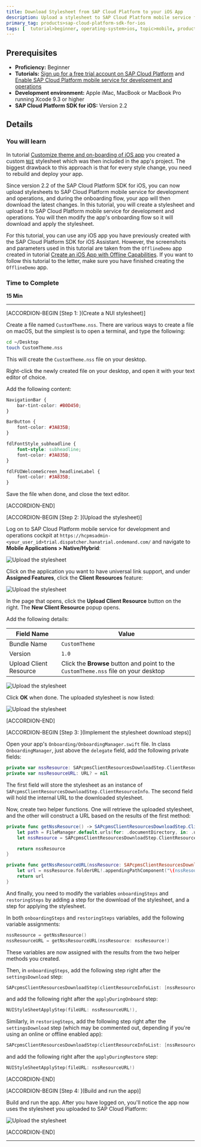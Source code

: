 ```yaml
---
title: Download Stylesheet from SAP Cloud Platform to your iOS App
description: Upload a stylesheet to SAP Cloud Platform mobile service for development and operations and download it to your app during the onboarding flow
primary_tag: products>sap-cloud-platform-sdk-for-ios
tags: [  tutorial>beginner, operating-system>ios, topic>mobile, products>sap-cloud-platform, products>sap-cloud-platform-sdk-for-ios ]
---
```


## Prerequisites  
 - **Proficiency:** Beginner
 - **Tutorials:** [Sign up for a free trial account on SAP Cloud Platform](https://www.sap.com/developer/tutorials/hcp-create-trial-account.html) and [Enable SAP Cloud Platform mobile service for development and operations](https://www.sap.com/developer/tutorials/fiori-ios-hcpms-setup.html)
 - **Development environment:** Apple iMac, MacBook or MacBook Pro running Xcode 9.3 or higher
 - **SAP Cloud Platform SDK for iOS:** Version 2.2

## Details
### You will learn  
In tutorial [Customize theme and on-boarding of iOS app](https://www.sap.com/developer/tutorials/fiori-ios-scpms-custom-app-theming.html) you created a custom [`NUI`](https://github.com/tombenner/nui) stylesheet which was then included in the app's project. The biggest drawback to this approach is that for every style change, you need to rebuild and deploy your app.

Since version 2.2 of the SAP Cloud Platform SDK for iOS, you can now upload stylesheets to SAP Cloud Platform mobile service for development and operations, and during the onboarding flow, your app will then download the latest changes. In this tutorial, you will create a stylesheet and upload it to SAP Cloud Platform mobile service for development and operations. You will then modify the app's onboarding flow so it will download and apply the stylesheet.

For this tutorial, you can use any iOS app you have previously created with the SAP Cloud Platform SDK for iOS Assistant. However, the screenshots and parameters used in this tutorial are taken from the `OfflineDemo` app created in tutorial [Create an iOS App with Offline Capabilities](https://www.sap.com/developer/tutorials/fiori-ios-scpms-offline-odata.html). If you want to follow this tutorial to the letter, make sure you have finished creating the `OfflineDemo` app.

### Time to Complete
**15 Min**

---

[ACCORDION-BEGIN [Step 1: ](Create a NUI stylesheet)]

Create a file named `CustomTheme.nss`. There are various ways to create a file on macOS, but the simplest is to open a terminal, and type the following:

```bash
cd ~/Desktop
touch CustomTheme.nss
```

This will create the `CustomTheme.nss` file on your desktop.

Right-click the newly created file on your desktop, and open it with your text editor of choice.

Add the following content:

```css
NavigationBar {
    bar-tint-color: #B0D450;
}

BarButton {
    font-color: #3A835B;
}

fdlFontStyle_subheadline {
    font-style: subheadline;
    font-color: #3A835B;
}

fdlFUIWelcomeScreen_headlineLabel {
    font-color: #3A835B;
}
```

Save the file when done, and close the text editor.

[ACCORDION-END]

[ACCORDION-BEGIN [Step 2: ](Upload the stylesheet)]

Log on to SAP Cloud Platform mobile service for development and operations cockpit at `https://hcpmsadmin-<your_user_id>trial.dispatcher.hanatrial.ondemand.com/` and navigate to **Mobile Applications > Native/Hybrid**:

![Upload the stylesheet](fiori-ios-scpms-theme-download-01.png)

Click on the application you want to have universal link support, and under **Assigned Features**, click the **Client Resources** feature:

![Upload the stylesheet](fiori-ios-scpms-theme-download-02.png)

In the page that opens, click the **Upload Client Resource** button on the right. The **New Client Resource** popup opens.

Add the following details:

| Field Name | Value |
|----|----|
| Bundle Name | `CustomTheme` |
| Version | `1.0` |
| Upload Client Resource | Click the **Browse** button and point to the `CustomTheme.nss` file on your desktop |

![Upload the stylesheet](fiori-ios-scpms-theme-download-03.png)

Click **OK** when done. The uploaded stylesheet is now listed:

![Upload the stylesheet](fiori-ios-scpms-theme-download-04.png)


[ACCORDION-END]


[ACCORDION-BEGIN [Step 3: ](Implement the stylesheet download steps)]

Open your app's `Onboarding/OnboardingManager.swift` file. In class `OnboardingManager`, just above the `delegate` field, add the following private fields:

```swift
private var nssResource: SAPcpmsClientResourcesDownloadStep.ClientResourceInfo? = nil
private var nssResourceURL: URL? = nil
```

The first field will store the stylesheet as an instance of `SAPcpmsClientResourcesDownloadStep.ClientResourceInfo`. The second field will hold the internal URL to the downloaded stylesheet.

Now, create two helper functions. One will retrieve the uploaded stylesheet, and the other will construct a URL based on the results of the first method:

```swift
private func getNssResource() -> SAPcpmsClientResourcesDownloadStep.ClientResourceInfo {
    let path = FileManager.default.urls(for: .documentDirectory, in: .userDomainMask)[0]
    let nssResource = SAPcpmsClientResourcesDownloadStep.ClientResourceInfo(mandatory: true, canOverwrite: true, name: "CustomTheme", version: nil, folderURL: path)

    return nssResource
}

private func getNssResourceURL(nssResource: SAPcpmsClientResourcesDownloadStep.ClientResourceInfo) -> URL {
    let url = nssResource.folderURL!.appendingPathComponent("\(nssResource.name ?? "Theme").nss").standardizedFileURL
    return url
}
```

And finally, you need to modify the variables `onboardingSteps` and `restoringSteps` by adding a step for the download of the stylesheet, and a step for applying the stylesheet.

In both `onboardingSteps` and `restoringSteps` variables, add the following variable assignments:

```swift
nssResource = getNssResource()
nssResourceURL = getNssResourceURL(nssResource: nssResource!)
```

These variables are now assigned with the results from the two helper methods you created.

Then, in `onboardingSteps`, add the following step right after the `settingsDownload` step:

```swift
SAPcpmsClientResourcesDownloadStep(clientResourceInfoList: [nssResource!]),
```

and add the following right after the `applyDuringOnboard` step:

```swift
NUIStyleSheetApplyStep(fileURL: nssResourceURL!),
```

Similarly, in `restoringSteps`, add the following step right after the `settingsDownload` step (which may be commented out, depending if you're using an online or offline enabled app):

```swift
SAPcpmsClientResourcesDownloadStep(clientResourceInfoList: [nssResource!]),
```

and add the following right after the `applyDuringRestore` step:

```swift
NUIStyleSheetApplyStep(fileURL: nssResourceURL!)
```

[ACCORDION-END]

[ACCORDION-BEGIN [Step 4: ](Build and run the app)]

Build and run the app. After you have logged on, you'll notice the app now uses the stylesheet you uploaded to SAP Cloud Platform:

![Upload the stylesheet](fiori-ios-scpms-theme-download-05.png)


[ACCORDION-END]

---
